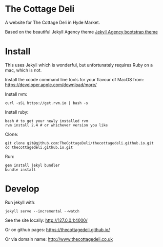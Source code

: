 The Cottage Deli
================

A website for The Cottage Deli in Hyde Market.

Based on the beautiful Jekyll Agency theme [Jekyll Agency bootstrap theme ](http://jekyllthemes.org/themes/agency/)

# Install

This uses Jekyll which is wonderful, but unfortunately requires Ruby on a mac, which is not.

Install the xcode command line tools for your flavour of MacOS from: https://developer.apple.com/download/more/

Install rvm:

    curl -sSL https://get.rvm.io | bash -s

Install ruby:

    bash # to get your newly installed rvm
    rvm install 2.4 # or whichever version you like

Clone:

    git clone git@github.com:TheCottageDeli/thecottagedeli.github.io.git
    cd thecottagedeli.github.io.git

Run:

    gem install jekyl bundler
    bundle install

# Develop

Run jekyll with:

    jekyll serve --incremental --watch

See the site locally: http://127.0.0.1:4000/

Or on github pages: https://thecottagedeli.github.io/

Or via domain name: http://www.thecottagedeli.co.uk